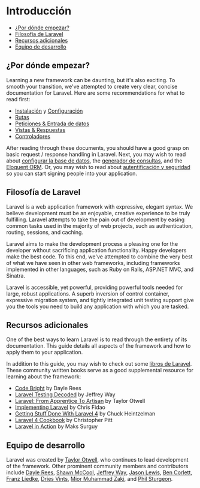 # Introducción

- [¿Por dónde empezar?](#where-to-start)
- [Filosofía de Laravel](#laravel-philosophy)
- [Recursos adicionales](#additional-resources)
- [Equipo de desarrollo](#development-team)

<a name="where-to-start"></a>
## ¿Por dónde empezar?

Learning a new framework can be daunting, but it's also exciting. To smooth your transition, we've attempted to create very clear, concise documentation for Laravel. Here are some recommendations for what to read first:

- [Instalación](/docs/installation) y [Configuración](/docs/configuration)
- [Rutas](/docs/routing)
- [Peticiones & Entrada de datos](/docs/requests) <!-- Pensar mejor Input -->
- [Vistas & Respuestas](/docs/responses)
- [Controladores](/docs/controllers)

After reading through these documents, you should have a good grasp on basic request / response handling in Laravel. Next, you may wish to read about [configurar la base de datos](/docs/database), the [generador de consultas](/docs/queries), and the [Eloquent ORM](/docs/eloquent). Or, you may wish to read about [autentificación y seguridad](/docs/security) so you can start signing people into your application.

<a name="laravel-philosophy"></a>
## Filosofía de Laravel

Laravel is a web application framework with expressive, elegant syntax. We believe development must be an enjoyable, creative experience to be truly fulfilling. Laravel attempts to take the pain out of development by easing common tasks used in the majority of web projects, such as authentication, routing, sessions, and caching.

Laravel aims to make the development process a pleasing one for the developer without sacrificing application functionality. Happy developers make the best code. To this end, we've attempted to combine the very best of what we have seen in other web frameworks, including frameworks implemented in other languages, such as Ruby on Rails, ASP.NET MVC, and Sinatra.

Laravel is accessible, yet powerful, providing powerful tools needed for large, robust applications. A superb inversion of control container, expressive migration system, and tightly integrated unit testing support give you the tools you need to build any application with which you are tasked.

<a name="additional-resources"></a>
## Recursos adicionales

One of the best ways to learn Laravel is to read through the entirety of its documentation. This guide details all aspects of the framework and how to apply them to your application.

In addition to this guide, you may wish to check out some [libros de Laravel](http://wiki.laravel.io/Books). These community written books serve as a good supplemental resource for learning about the framework:

- [Code Bright](https://leanpub.com/codebright) by Dayle Rees
- [Laravel Testing Decoded](https://leanpub.com/laravel-testing-decoded) by Jeffrey Way
- [Laravel: From Apprentice To Artisan](https://leanpub.com/laravel) by Taylor Otwell
- [Implementing Laravel](https://leanpub.com/implementinglaravel) by Chris Fidao
- [Getting Stuff Done With Laravel 4](https://leanpub.com/gettingstuffdonelaravel) by Chuck Heintzelman
- [Laravel 4 Cookbook](https://leanpub.com/laravel4cookbook) by Christopher Pitt
- [Laravel in Action](http://www.manning.com/surguy/) by Maks Surguy

<a name="development-team"></a>
## Equipo de desarrollo

Laravel was created by [Taylor Otwell](https://github.com/taylorotwell), who continues to lead development of the framework. Other prominent community members and contributors include [Dayle Rees](https://github.com/daylerees), [Shawn McCool](https://github.com/ShawnMcCool), [Jeffrey Way](https://github.com/JeffreyWay), [Jason Lewis](https://github.com/jasonlewis), [Ben Corlett](https://github.com/bencorlett), [Franz Liedke](https://github.com/franzliedke), [Dries Vints](https://github.com/driesvints), [Mior Muhammad Zaki](https://github.com/crynobone), and [Phil Sturgeon](https://github.com/philsturgeon).
